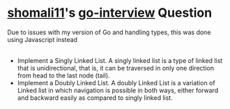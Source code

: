 # [shomali11](https://github.com/shomali11)'s [go-interview](https://github.com/shomali11/go-interview) Question
Due to issues with my version of Go and handling types, this was done using Javascript instead<br />
<br />
- Implement a Singly Linked List. A singly linked list is a type of linked list that is unidirectional, that is, it can be traversed in only one direction from head to the last node (tail). <br />
- Implement a Doubly Linked List. A doubly Linked List is a variation of Linked list in which navigation is possible in both ways, either forward and backward easily as compared to singly linked list.